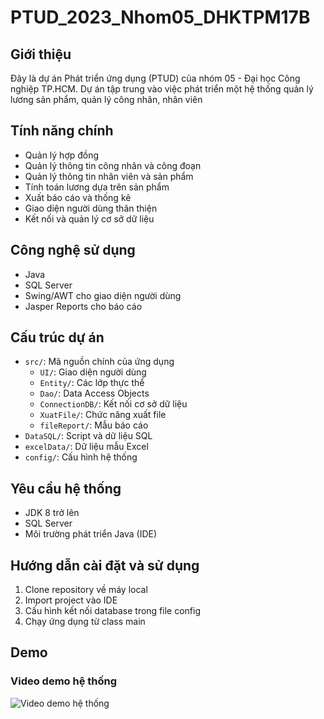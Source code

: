# PTUD_2023_Nhom05_DHKTPM17B

## Giới thiệu
Đây là dự án Phát triển ứng dụng (PTUD) của nhóm 05 - Đại học Công nghiệp TP.HCM. Dự án tập trung vào việc phát triển một hệ thống quản lý lương sản phẩm, quản lý công nhân, nhân viên

## Tính năng chính
- Quản lý hợp đồng
- Quản lý thông tin công nhân và công đoạn
- Quản lý thông tin nhân viên và sản phẩm
- Tính toán lương dựa trên sản phẩm
- Xuất báo cáo và thống kê
- Giao diện người dùng thân thiện
- Kết nối và quản lý cơ sở dữ liệu

## Công nghệ sử dụng
- Java
- SQL Server
- Swing/AWT cho giao diện người dùng
- Jasper Reports cho báo cáo

## Cấu trúc dự án
- `src/`: Mã nguồn chính của ứng dụng
  - `UI/`: Giao diện người dùng
  - `Entity/`: Các lớp thực thể
  - `Dao/`: Data Access Objects
  - `ConnectionDB/`: Kết nối cơ sở dữ liệu
  - `XuatFile/`: Chức năng xuất file
  - `fileReport/`: Mẫu báo cáo
- `DataSQL/`: Script và dữ liệu SQL
- `excelData/`: Dữ liệu mẫu Excel
- `config/`: Cấu hình hệ thống

## Yêu cầu hệ thống
- JDK 8 trở lên
- SQL Server
- Môi trường phát triển Java (IDE)

## Hướng dẫn cài đặt và sử dụng
1. Clone repository về máy local
2. Import project vào IDE
3. Cấu hình kết nối database trong file config
4. Chạy ứng dụng từ class main

## Demo
### Video demo hệ thống
![Video demo hệ thống](https://youtu.be/iFEj--_0WXk?si=0Jr5VW-kLE6biv9L)
